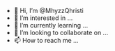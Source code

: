 - 👋 Hi, I’m @MhyzzQhristi
- 👀 I’m interested in ...
- 🌱 I’m currently learning ...
- 💞️ I’m looking to collaborate on ...
- 📫 How to reach me ...

<!---
MhyzzQhristi/MhyzzQhristi is a ✨ special ✨ repository because its `README.md` (this file) appears on your GitHub profile.
You can click the Preview link to take a look at your changes.
--->

